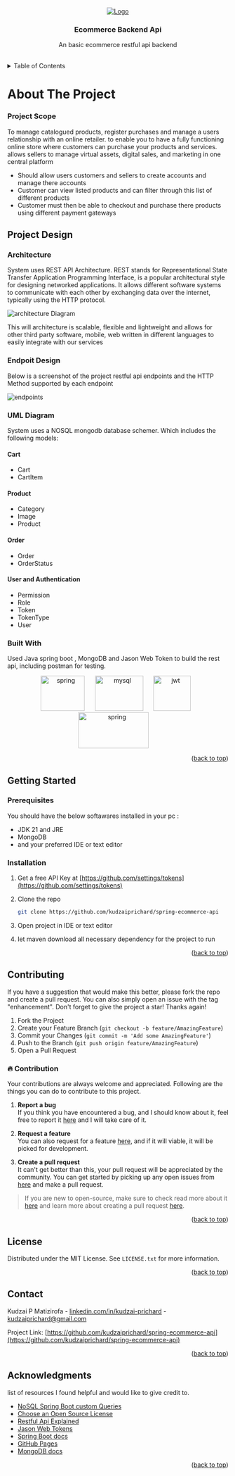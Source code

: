 
<a name="readme-top"></a>

<!-- PROJECT LOGO -->
<br />
<div align="center">
  <a href="https://github.com/kudzaiprichard/realestate-backend">
    <img src="images/logo/ecommerce-logo.jpg" alt="Logo">
  </a>

  <h3 align="center">Ecommerce Backend Api</h3>

  <p align="center">
    An basic ecommerce restful api backend 
    <br />
  </p>
  <br/>
</div>

<!-- TABLE OF CONTENTS -->
<details>
  <summary>Table of Contents</summary>
  <ol>
    <li>
      <a href="#about-the-project">About The Project</a>
      <ul>
        <li><a href="#project-scope">Project Scope</a></li>
        <li><a href="#project-design">Project Design</a></li>
        <li><a href="#built-with">Built With</a></li>
      </ul>
    </li>
    <li>
      <a href="#getting-started">Getting Started</a>
      <ul>
        <li><a href="#prerequisites">Prerequisites</a></li>
        <li><a href="#installation">Installation</a></li>
        <li><a href="#contributing">Contributing</a></li>
      </ul>
    </li>
    <li><a href="#license">License</a></li>
    <li><a href="#contact">Contact</a></li>
    <li><a href="#acknowledgments">Acknowledgments</a></li>
  </ol>
</details>

<!-- ABOUT THE PROJECT -->
# About The Project

### Project Scope

To manage catalogued products, register purchases and manage a users relationship with an online retailer. 
to enable you to have a fully functioning online store where customers can purchase your products and services. 
allows sellers to manage virtual assets, digital sales, and marketing in one central platform

* Should allow users customers and sellers to create accounts and manage there accounts
* Customer can view listed products and can filter through this list of different products
* Customer must then be able to checkout and purchase there products using different payment gateways

## Project Design

### Architecture
System uses REST API Architecture. REST stands for Representational State Transfer Application Programming Interface, is a popular architectural 
style for designing networked applications. It allows different software systems to communicate with each other by 
exchanging data over the internet, typically using the HTTP protocol.

<img src="images/ecom-rest-ach.png" alt="architecture Diagram" >

This will architecture is scalable, flexible and lightweight and allows for other third party software, mobile, web written
in different languages to easily integrate with our services

### Endpoit Design
Below is a screenshot of the project restful api endpoints and the HTTP Method supported by each endpoint

<img src="images/endpoints-documentation.png" alt="endpoints" >

### UML Diagram
System uses a NOSQL mongodb database schemer. Which includes the following models:
#### Cart
* Cart 
* CartItem

#### Product
* Category
* Image
* Product

#### Order
* Order
* OrderStatus

#### User and Authentication
* Permission
* Role
* Token
* TokenType
* User

### Built With
Used Java spring boot , MongoDB and Jason Web Token to build the rest api, including postman for testing.

<div align="center">
<img src="images/logo/java.png" alt="spring" width="100" height="80" style="margin-right: 20px;"> 
<img src="images/logo/MongoDB.png" alt="mysql" width="110" height="80" style="margin-right: 20px;">
    <img src="images/logo/jwt.png" alt="jwt" width="85" height="80" style="margin-right: 10px;">
    <img src="images/logo/spring.png" alt="spring" width="160" height="82" style="margin-right: 20px;">
</div>

<p align="right">(<a href="#readme-top">back to top</a>)</p>

<!-- GETTING STARTED -->
## Getting Started

### Prerequisites

You should have the below softawares installed in your pc :
* JDK 21 and JRE
* MongoDB
* and your preferred IDE or text editor

  

### Installation

1. Get a free API Key at [https://github.com/settings/tokens](https://github.com/settings/tokens)
2. Clone the repo

   ```sh
   git clone https://github.com/kudzaiprichard/spring-ecommerce-api
   ```

3. Open project in IDE or text editor
4. let maven download all necessary dependency for the project to run


<p align="right">(<a href="#readme-top">back to top</a>)</p>


<!--CONTRIBUTING-->
## Contributing

If you have a suggestion that would make this better, please fork the repo and create a pull request. You can also simply open an issue with the tag "enhancement".
Don't forget to give the project a star! Thanks again!

1. Fork the Project
2. Create your Feature Branch (`git checkout -b feature/AmazingFeature`)
3. Commit your Changes (`git commit -m 'Add some AmazingFeature'`)
4. Push to the Branch (`git push origin feature/AmazingFeature`)
5. Open a Pull Request

### :fire: Contribution

 Your contributions are always welcome and appreciated. Following are the things you can do to contribute to this project.

 1. **Report a bug** <br>
 If you think you have encountered a bug, and I should know about it, feel free to report it [here]() and I will take care of it.

 2. **Request a feature** <br>
 You can also request for a feature [here](), and if it will viable, it will be picked for development.  

 3. **Create a pull request** <br>
 It can't get better than this, your pull request will be appreciated by the community. You can get started by picking up any open issues from [here]() and make a pull request.

 > If you are new to open-source, make sure to check read more about it [here](https://www.digitalocean.com/community/tutorial_series/an-introduction-to-open-source) and learn more about creating a pull request [here](https://www.digitalocean.com/community/tutorials/how-to-create-a-pull-request-on-github).

<p align="right">(<a href="#readme-top">back to top</a>)</p>



<!-- LICENSE -->
## License

Distributed under the MIT License. See `LICENSE.txt` for more information.

<p align="right">(<a href="#readme-top">back to top</a>)</p>




<!-- CONTACT -->
## Contact

Kudzai P Matizirofa - [linkedin.com/in/kudzai-prichard](www.linkedin.com/in/kudzai-prichard) - <kudzaiprichard@gmail.com>

Project Link: [https://github.com/kudzaiprichard/spring-ecommerce-api](https://github.com/kudzaiprichard/spring-ecommerce-api)

<p align="right">(<a href="#readme-top">back to top</a>)</p>

<!-- ACKNOWLEDGMENTS -->
## Acknowledgments

list of resources I found helpful and would like to give credit to.

* [NoSQL Spring Boot custom Queries](https://javatechonline.com/spring-boot-mongodb-query-examples/)
* [Choose an Open Source License](https://choosealicense.com)
* [Restful Api Explained](https://aws.amazon.com/what-is/restful-api/)
* [Jason Web Tokens](https://jwt.io/)
* [Spring Boot docs](https://docs.spring.io/spring-boot/docs/current/reference/htmlsingle/)
* [GitHub Pages](https://pages.github.com) 
* [MongoDB docs](https://www.mongodb.com/docs/)

<p align="right">(<a href="#readme-top">back to top</a>)</p>

